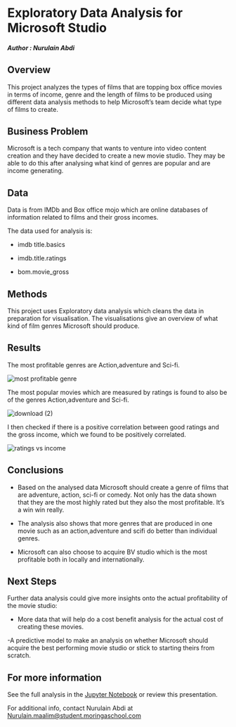 # Exploratory Data Analysis for Microsoft Studio

##### Author : Nurulain Abdi

## Overview

This project analyzes the types of films that are topping box office movies in terms of income, genre and the length of films to be produced using different data analysis methods to help Microsoft’s team decide what type of films to create.

## Business Problem

Microsoft is a tech company that wants to venture into video content creation and they have decided to create a new movie studio. They may be able to do this after analysing what kind of genres are popular and are income generating.



## Data

Data is from IMDb and Box office mojo which are online databases of information related to films and their gross incomes.

The data used for analysis is:

- imdb title.basics

- imdb.title.ratings

- bom.movie_gross



## Methods

This project uses Exploratory data analysis which cleans the data in preparation for visualisation.
The visualisations give an overview of what kind of film genres Microsoft should produce.

## Results

The most profitable genres are Action,adventure and Sci-fi.

![most profitable genre](https://user-images.githubusercontent.com/116640061/201032697-77a7ba40-bade-40e8-ae8a-93b241e7e236.png)

The most popular movies which are measured by ratings is found to also be of the genres Action,adventure and Sci-fi.

![download (2)](https://user-images.githubusercontent.com/116640061/201034297-3032b619-c00c-406b-b2ac-436f5370e44c.png)

I then checked if there is a positive correlation between good ratings and the gross income, which we found to be positively correlated.

![ratings vs income](https://user-images.githubusercontent.com/116640061/201034633-7e8d7eb3-c13a-4608-8e74-0b49928ee01b.png)


## Conclusions

- Based on the analysed data Microsoft should create a genre of films that are adventure, action, sci-fi or comedy. Not only has the data shown that they are the most highly rated but they also the most profitable. It’s a win win really.

- The analysis also shows that more genres that are produced in one movie such as an action,adventure and scifi do better than individual genres.

- Microsoft can also choose to acquire BV studio which is the most profitable  both in locally and internationally.

## Next Steps

Further data analysis could give more insights onto the actual profitability of the movie studio:

- More data that will help do a cost benefit analysis for the actual cost of creating these movies.

-A predictive model to make an analysis on whether Microsoft should acquire the best performing movie studio or stick to starting theirs from scratch.

## For more information

See the full analysis in the [Jupyter Notebook](https://github.com/Nurul-ain2022/dsc-phase-1-project/blob/master/student.ipynb) or review this presentation.

For additional info, contact Nurulain Abdi at Nurulain.maalim@student.moringaschool.com


